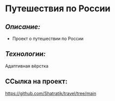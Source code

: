 # Путешествия по России

## _Описание:_ 
- Проект о путешествии по России

## _Технологии:_
Адаптивная вёрстка

## ССылка на проект:
https://github.com/Shatratik/travel/tree/main

